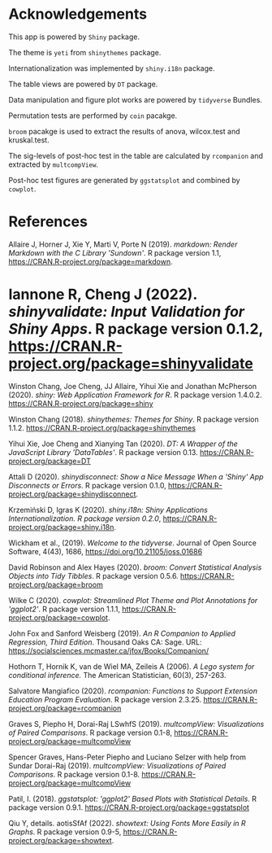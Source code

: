 # Acknowledgements

This app is powered by `Shiny` package.

The theme is `yeti` from `shinythemes` package.

Internationalization was implemented by `shiny.i18n` package.

The table views are powered by `DT` package.

Data manipulation and figure plot works are powered by `tidyverse` Bundles.

Permutation tests are performed by `coin` pacakge.

`broom` pacakge is used to extract the results of anova, wilcox.test and kruskal.test.

The sig-levels of post-hoc test in the table are calculated by `rcompanion` and extracted by `multcompView`.

Post-hoc test figures are generated by `ggstatsplot` and combined by `cowplot`.

# References

Allaire J, Horner J, Xie Y, Marti V, Porte N (2019). _markdown: Render Markdown with the C Library 'Sundown'_. R package version 1.1, <https://CRAN.R-project.org/package=markdown>.

# Iannone R, Cheng J (2022). _shinyvalidate: Input Validation for Shiny Apps_. R package version 0.1.2, <https://CRAN.R-project.org/package=shinyvalidate>

Winston Chang, Joe Cheng, JJ Allaire, Yihui Xie and Jonathan McPherson (2020). _shiny: Web Application Framework for R_. R package version 1.4.0.2. <https://CRAN.R-project.org/package=shiny>

Winston Chang (2018). _shinythemes: Themes for Shiny_. R package version 1.1.2. <https://CRAN.R-project.org/package=shinythemes>
  
Yihui Xie, Joe Cheng and Xianying Tan (2020). _DT: A Wrapper of the JavaScript Library 'DataTables'_. R package version 0.13. <https://CRAN.R-project.org/package=DT>

Attali D (2020). _shinydisconnect: Show a Nice Message When a 'Shiny' App Disconnects or Errors_. R package version 0.1.0, <https://CRAN.R-project.org/package=shinydisconnect>.

Krzemiński D, Igras K (2020). _shiny.i18n: Shiny Applications Internationalization. R package version 0.2.0_, <https://CRAN.R-project.org/package=shiny.i18n>.

Wickham et al., (2019). _Welcome to the tidyverse_. Journal of Open Source Software, 4(43), 1686, <https://doi.org/10.21105/joss.01686>

David Robinson and Alex Hayes (2020). _broom: Convert Statistical Analysis Objects into Tidy Tibbles_. R package version 0.5.6. <https://CRAN.R-project.org/package=broom>

Wilke C (2020). _cowplot: Streamlined Plot Theme and Plot Annotations for 'ggplot2'_. R package version 1.1.1, <https://CRAN.R-project.org/package=cowplot>.

John Fox and Sanford Weisberg (2019). _An R Companion to Applied Regression, Third Edition_. Thousand Oaks CA: Sage. URL: <https://socialsciences.mcmaster.ca/jfox/Books/Companion/>

Hothorn T, Hornik K, van de Wiel MA, Zeileis A (2006). _A Lego system for conditional inference._ The American Statistician, 60(3), 257-263.

Salvatore Mangiafico (2020). _rcompanion: Functions to Support Extension Education Program Evaluation_. R package version 2.3.25. <https://CRAN.R-project.org/package=rcompanion>

Graves S, Piepho H, Dorai-Raj LSwhfS (2019). _multcompView: Visualizations of Paired Comparisons_. R package version 0.1-8, <https://CRAN.R-project.org/package=multcompView>

Spencer Graves, Hans-Peter Piepho and Luciano Selzer with help from Sundar Dorai-Raj (2019). _multcompView: Visualizations of Paired Comparisons_. R package version 0.1-8. <https://CRAN.R-project.org/package=multcompView>

Patil, I. (2018). _ggstatsplot: 'ggplot2' Based Plots with Statistical Details_. R package version 0.9.1. <https://CRAN.R-project.org/package=ggstatsplot>

Qiu Y, details. aotisSfAf (2022). _showtext: Using Fonts More Easily in R Graphs_. R package version 0.9-5, <https://CRAN.R-project.org/package=showtext>.

